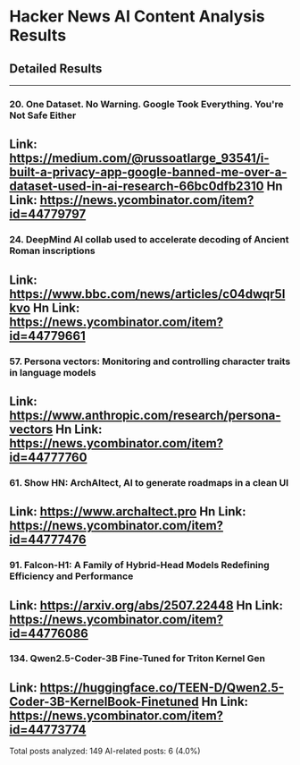 # Hacker News AI Content Analysis Results

## Detailed Results

------
### 20. One Dataset. No Warning. Google Took Everything. You're Not Safe Either
Link: https://medium.com/@russoatlarge_93541/i-built-a-privacy-app-google-banned-me-over-a-dataset-used-in-ai-research-66bc0dfb2310
Hn Link: https://news.ycombinator.com/item?id=44779797
------
### 24. DeepMind AI collab used to accelerate decoding of Ancient Roman inscriptions
Link: https://www.bbc.com/news/articles/c04dwqr5lkvo
Hn Link: https://news.ycombinator.com/item?id=44779661
------
### 57. Persona vectors: Monitoring and controlling character traits in language models
Link: https://www.anthropic.com/research/persona-vectors
Hn Link: https://news.ycombinator.com/item?id=44777760
------
### 61. Show HN: ArchAltect, AI to generate roadmaps in a clean UI
Link: https://www.archaltect.pro
Hn Link: https://news.ycombinator.com/item?id=44777476
------
### 91. Falcon-H1: A Family of Hybrid-Head Models Redefining Efficiency and Performance
Link: https://arxiv.org/abs/2507.22448
Hn Link: https://news.ycombinator.com/item?id=44776086
------
### 134. Qwen2.5-Coder-3B Fine-Tuned for Triton Kernel Gen
Link: https://huggingface.co/TEEN-D/Qwen2.5-Coder-3B-KernelBook-Finetuned
Hn Link: https://news.ycombinator.com/item?id=44773774
------
Total posts analyzed: 149
AI-related posts: 6 (4.0%)

